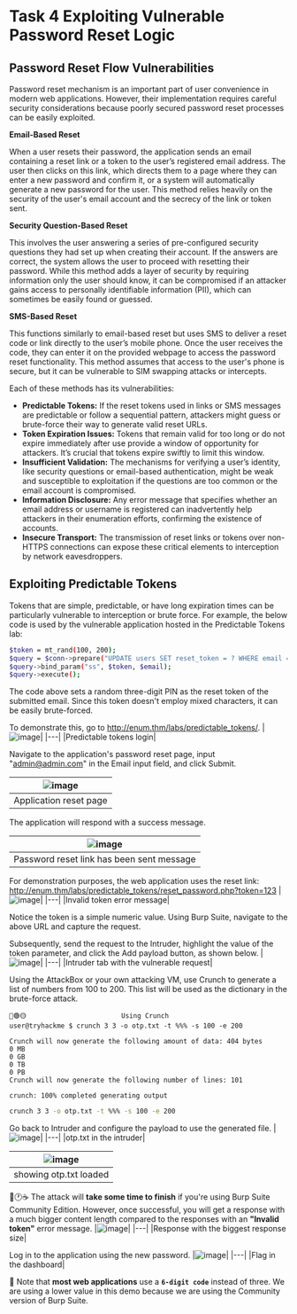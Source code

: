 # Task 4 Exploiting Vulnerable Password Reset Logic
## **Password Reset Flow Vulnerabilities**
Password reset mechanism is an important part of user convenience in modern web applications. However, their implementation requires careful security considerations because poorly secured password reset processes can be easily exploited.

**Email-Based Reset**

When a user resets their password, the application sends an email containing a reset link or a token to the user’s registered email address. The user then clicks on this link, which directs them to a page where they can enter a new password and confirm it, or a system will automatically generate a new password for the user. This method relies heavily on the security of the user's email account and the secrecy of the link or token sent.

**Security Question-Based Reset**

This involves the user answering a series of pre-configured security questions they had set up when creating their account. If the answers are correct, the system allows the user to proceed with resetting their password. While this method adds a layer of security by requiring information only the user should know, it can be compromised if an attacker gains access to personally identifiable information (PII), which can sometimes be easily found or guessed.

**SMS-Based Reset**

This functions similarly to email-based reset but uses SMS to deliver a reset code or link directly to the user’s mobile phone. Once the user receives the code, they can enter it on the provided webpage to access the password reset functionality. This method assumes that access to the user's phone is secure, but it can be vulnerable to SIM swapping attacks or intercepts.

Each of these methods has its vulnerabilities:

* **Predictable Tokens:** If the reset tokens used in links or SMS messages are predictable or follow a sequential pattern, attackers might guess or brute-force their way to generate valid reset URLs.
* **Token Expiration Issues:** Tokens that remain valid for too long or do not expire immediately after use provide a window of opportunity for attackers. It’s crucial that tokens expire swiftly to limit this window.
* **Insufficient Validation:** The mechanisms for verifying a user’s identity, like security questions or email-based authentication, might be weak and susceptible to exploitation if the questions are too common or the email account is compromised.
* **Information Disclosure:** Any error message that specifies whether an email address or username is registered can inadvertently help attackers in their enumeration efforts, confirming the existence of accounts.
* **Insecure Transport:** The transmission of reset links or tokens over non-HTTPS connections can expose these critical elements to interception by network eavesdroppers.

## Exploiting Predictable Tokens
Tokens that are simple, predictable, or have long expiration times can be particularly vulnerable to interception or brute force. For example, the below code is used by the vulnerable application hosted in the Predictable Tokens lab:
```bash
$token = mt_rand(100, 200);
$query = $conn->prepare("UPDATE users SET reset_token = ? WHERE email = ?");
$query->bind_param("ss", $token, $email);
$query->execute();
```
The code above sets a random three-digit PIN as the reset token of the submitted email. Since this token doesn't employ mixed characters, it can be easily brute-forced.

To demonstrate this, go to http://enum.thm/labs/predictable_tokens/.
|![image](https://github.com/user-attachments/assets/51411c03-0aa1-4486-8ea6-b996aab6610d)|
|---|
|Predictable tokens login|

Navigate to the application's password reset page, input "admin@admin.com" in the Email input field, and click Submit.


|![image](https://github.com/user-attachments/assets/7add4a31-f51f-4c16-99c5-db5fe1beb3ff)|
|--|
|Application reset page|

The application will respond with a success message.

|![image](https://github.com/user-attachments/assets/e1f9e0b1-7033-4ab8-8030-aa389088b0c7)|
|---|
|Password reset link has been sent message|

For demonstration purposes, the web application uses the reset link: http://enum.thm/labs/predictable_tokens/reset_password.php?token=123
|![image](https://github.com/user-attachments/assets/79854123-83b9-47ca-b932-9f71f9d2dfcc)|
|---|
|Invalid token error message|

Notice the token is a simple numeric value. Using Burp Suite, navigate to the above URL and capture the request.

Subsequently, send the request to the Intruder, highlight the value of the token parameter, and click the Add payload button, as shown below.
|![image](https://github.com/user-attachments/assets/030c0726-eb2e-4d8b-9273-9b3ababee82d)|
|---|
|Intruder tab with the vulnerable request|

Using the AttackBox or your own attacking VM, use Crunch to generate a list of numbers from 100 to 200. This list will be used as the dictionary in the brute-force attack.
```
🔴🟢🟡                        Using Crunch
user@tryhackme $ crunch 3 3 -o otp.txt -t %%% -s 100 -e 200             

Crunch will now generate the following amount of data: 404 bytes
0 MB
0 GB
0 TB
0 PB
Crunch will now generate the following number of lines: 101 

crunch: 100% completed generating output
```
```bash
crunch 3 3 -o otp.txt -t %%% -s 100 -e 200
```
Go back to Intruder and configure the payload to use the generated file.
|![image](https://github.com/user-attachments/assets/efe9b098-f04b-4c33-a549-252c95d4bf8f)|
|---|
|otp.txt in the intruder|

|![image](https://github.com/user-attachments/assets/c407c61b-a608-4b3b-a9bb-45152e1aa027)|
|---|
|showing otp.txt loaded|

🐌🕐☕ The attack will **take some time to finish** if you're using Burp Suite Community Edition. However, once successful, you will get a response with a much bigger content length compared to the responses with an **"Invalid token"** error message.
|![image](https://github.com/user-attachments/assets/8c50655c-efd0-4e25-868e-3829e31e5151)|
|---|
|Response with the biggest response size|

Log in to the application using the new password.
|![image](https://github.com/user-attachments/assets/d003eabc-0415-4a92-829e-799c25797fab)|
|---|
|Flag in the dashboard|

🚨 Note that **most web applications** use a **`6-digit code`** instead of three. We are using a lower value in this demo because we are using the Community version of Burp Suite.

